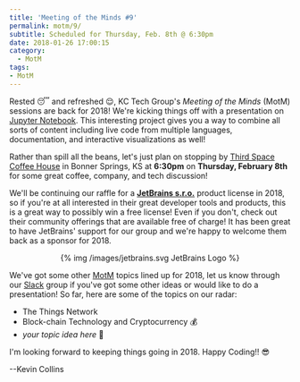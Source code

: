 ```yaml
---
title: 'Meeting of the Minds #9'
permalink: motm/9/
subtitle: Scheduled for Thursday, Feb. 8th @ 6:30pm
date: 2018-01-26 17:00:15
category:
  - MotM
tags: 
- MotM
---
```


Rested 😴 and refreshed 😌, KC Tech Group's _Meeting of the Minds_ (MotM) sessions are back for 2018!  We're kicking things off with a presentation on [Jupyter Notebook](https://jupyter.org).  This interesting project gives you a way to combine all sorts of content including live code from multiple languages, documentation, and interactive visualizations as well!  

Rather than spill all the beans, let's just plan on stopping by [Third Space Coffee House](http://thirdspacecoffeehouse.com) in Bonner Springs, KS at **6:30pm** on **Thursday, February 8th** for some great coffee, company, and tech discussion!

We'll be continuing our raffle for a **[JetBrains s.r.o.](https://www.jetbrains.com)** product license in 2018, so if you're at all interested in their great developer tools and products, this is a great way to possibly win a free license!  Even if you don't, check out their community offerings that are available free of charge!  It has been great to have JetBrains' support for our group and we're happy to welcome them back as a sponsor for 2018.

<center>
{% img /images/jetbrains.svg JetBrains Logo %}
</center>

We've got some other [MotM](/meetups) topics lined up for 2018, let us know through our [Slack](/slack) group if you've got some other ideas or would like to do a presentation!  So far, here are some of the topics on our radar:

* The Things Network 
* Block-chain Technology and Cryptocurrency 💰
* _your topic idea here_ 🤨

I'm looking forward to keeping things going in 2018.  Happy Coding!!  😎

--Kevin Collins